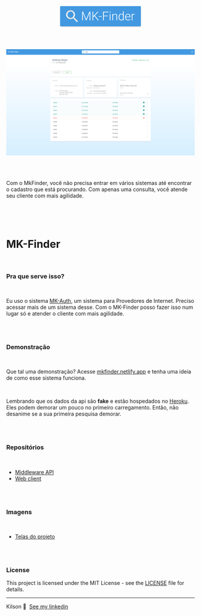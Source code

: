 <h1 align="center">
  <a name="logo" href="https://mkfinder.netlify.app"><img src=".github/Logo.png" alt="MK Finder" width="222"></a>
  <br>
</h1>

<br />

<p align="center">
  <img  src=".github/Dashboard.png" alt="MK Finder" width="600">
</p>
<br>
<br>

<p>
  Com o MkFinder, você não precisa entrar em vários sistemas até encontrar o cadastro que está procurando. Com apenas uma consulta, você atende seu cliente com mais agilidade.
</p>

<br>
<br>
<br>
<h1>MK-Finder</h1>
<br>
<h3>Pra que serve isso?</h3>
<br>
<p>
  Eu uso o sistema <a href="http://mk-auth.com.br/page/mkauth-1">MK-Auth</a>, um sistema para Provedores de Internet. Preciso acessar mais de um sistema desse. Com o MK-Finder posso fazer isso num lugar só e atender o cliente com mais agilidade.
</p>
<br>
<br>
<h3>Demonstração</h3>
<br>
<p>
  Que tal uma demonstração? Acesse <a href="https://mkfinder.netlify.app">mkfinder.netlify.app</a> e tenha uma ideia de como esse sistema funciona.
</p>
<br>
<p>
  Lembrando que os dados da api são <strong>fake</strong> e estão hospedados no <a href="https://www.heroku.com">Heroku</a>. Eles podem demorar um pouco no primeiro carregamento. Então, não desanime se a sua primeira pesquisa demorar.
</p>
<br>
<br>
<h3>Repositórios</h3>
<br>

- [Middleware API](https://github.com/kilsonrs/mkfinder-api)
- [Web client](https://github.com/kilsonrs/mkfinder-web)

<br>
<br>
<h3>Imagens</h3>
<br>

- [Telas do projeto](Imagens.md)

<br>
<br>

<h3>License</h3>

This project is licensed under the MIT License - see the [LICENSE](LICENSE) file for details.



---

Kilson 👋 &nbsp;[See my linkedin](https://www.linkedin.com/in/kilsonrs/)


